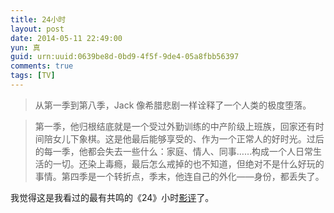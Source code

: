 ```yaml
---
title: 24小时
layout: post
date: 2014-05-11 22:49:00
yun: 真
guid: urn:uuid:0639be8d-0bd9-4f5f-9de4-05a8fbb56397
comments: true
tags: [TV]
---
```


> 从第一季到第八季，Jack 像希腊悲剧一样诠释了一个人类的极度堕落。


> 第一季，他归根结底就是一个受过外勤训练的中产阶级上班族，回家还有时间陪女儿下象棋。这是他最后能够享受的、作为一个正常人的好时光。过后的每一季，他都会失去一些什么：家庭、情人、同事……构成一个人日常生活的一切。还染上毒瘾，最后怎么戒掉的也不知道，但绝对不是什么好玩的事情。第四季是一个转折点，季末，他连自己的外化——身份，都丢失了。

我觉得这是我看过的最有共鸣的《24》小时[影评](http://www.zhihu.com/question/23662957/answer/25342277)了。
